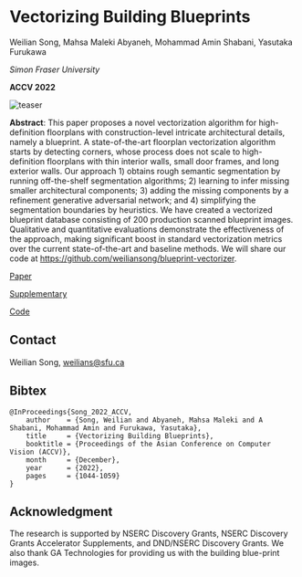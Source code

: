 # Vectorizing Building Blueprints

Weilian Song, Mahsa Maleki Abyaneh, Mohammad Amin Shabani, Yasutaka Furukawa

_Simon Fraser University_

**ACCV 2022**

![teaser](https://user-images.githubusercontent.com/14151335/205986925-1d6b2d83-e7a0-4b37-a14f-c7f5dc8c2646.png)

**Abstract**: This paper proposes a novel vectorization algorithm for high-definition floorplans with construction-level intricate architectural details, namely a blueprint. A state-of-the-art floorplan vectorization algorithm starts by detecting corners, whose process does not scale to high-definition floorplans with thin interior walls, small door frames, and long exterior walls. Our approach 1) obtains rough semantic segmentation by running off-the-shelf segmentation algorithms; 2) learning to infer missing smaller architectural components; 3) adding the missing components by a refinement generative adversarial network; and 4) simplifying the segmentation boundaries by heuristics. We have created a vectorized blueprint database consisting of 200 production scanned blueprint images. Qualitative and quantitative evaluations demonstrate the effectiveness of the approach, making significant boost in standard vectorization metrics over the current state-of-the-art and baseline methods. We will share our code at https://github.com/weiliansong/blueprint-vectorizer.

[Paper](https://openaccess.thecvf.com/content/ACCV2022/papers/Song_Vectorizing_Building_Blueprints_ACCV_2022_paper.pdf)

[Supplementary](https://openaccess.thecvf.com/content/ACCV2022/supplemental/Song_Vectorizing_Building_Blueprints_ACCV_2022_supplemental.zip)

[Code](https://github.com/weiliansong/blueprint-vectorizer)

## Contact
Weilian Song, weilians@sfu.ca

## Bibtex
```
@InProceedings{Song_2022_ACCV,
    author    = {Song, Weilian and Abyaneh, Mahsa Maleki and A Shabani, Mohammad Amin and Furukawa, Yasutaka},
    title     = {Vectorizing Building Blueprints},
    booktitle = {Proceedings of the Asian Conference on Computer Vision (ACCV)},
    month     = {December},
    year      = {2022},
    pages     = {1044-1059}
}
```

## Acknowledgment
The research is supported by NSERC Discovery Grants, NSERC Discovery Grants Accelerator Supplements, and DND/NSERC Discovery Grants. We also thank GA Technologies for providing us with the building blue-print images.
